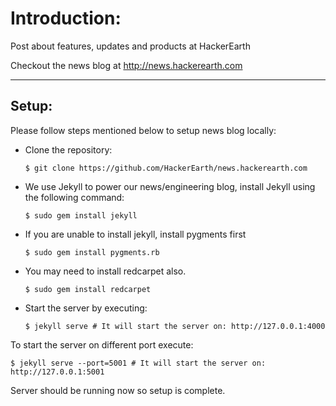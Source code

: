 # Introduction:
Post about features, updates and products at HackerEarth

Checkout the news blog at http://news.hackerearth.com
***

## Setup:
Please follow steps mentioned below to setup news blog locally:

- Clone the repository:

  ```$ git clone https://github.com/HackerEarth/news.hackerearth.com```
  
- We use Jekyll to power our news/engineering blog, install Jekyll using the following command:

  ```$ sudo gem install jekyll```
  
- If you are unable to install jekyll, install pygments first

  ```$ sudo gem install pygments.rb```
  
- You may need to install redcarpet also.

  ```$ sudo gem install redcarpet```

- Start the server by executing:

  ```$ jekyll serve # It will start the server on: http://127.0.0.1:4000```

To start the server on different port execute:

  ```$ jekyll serve --port=5001 # It will start the server on: http://127.0.0.1:5001```

Server should be running now so setup is complete.
